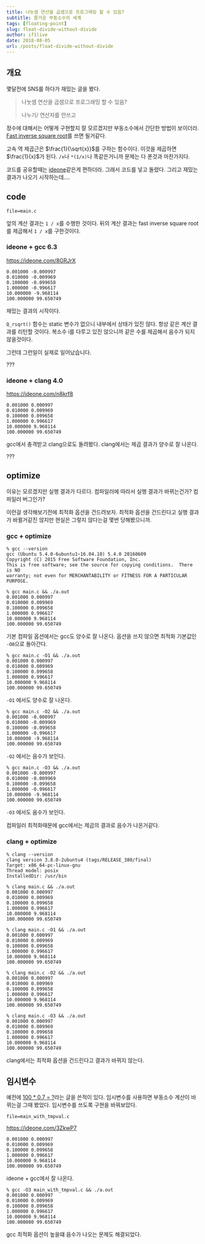 ```yaml
---
title: 나눗셈 연산을 곱셈으로 프로그래밍 할 수 있음?
subtitle: 즐거운 부동소수의 세계
tags: [floating-point]
slug: float-divide-without-divide
author: if1live
date: 2018-08-05
url: /posts/float-divide-without-divide
---
```


## 개요

몇달전에 SNS를 하다가 재밌는 글을 봤다.

> 나눗셈 연산을 곱셈으로 프로그래밍 할 수 있음?
> 
> 나누기/ 연산자를 안쓰고


정수에 대해서는 어떻게 구현할지 잘 모르겠지만 부동소수에서 간단한 방법이 보이더라.
[Fast inverse square root](https://en.wikipedia.org/wiki/Fast_inverse_square_root)를 쓰면 될거같다.

고속 역 제곱근은 $\frac{1}{\sqrt{x}}$를 구하는 함수이다.
이것을 제곱하면 $\frac{1}{x}$가 된다.
`/x`나 `*(1/x)`나 똑같은거니까 문제는 다 푼것과 마찬가지다.

코드를 공유할때는 [ideone](http://ideone.com)같은게 편하더라.
그래서 코드를 넣고 돌렸다. 그리고 재밌는 결과가 나오기 시작하는데....

<!--adsense-->

## code

~~~maya:view
file=main.c
~~~


앞의 계산 결과는 `1 / x`를 수행한 것이다.
뒤의 계산 결과는 fast inverse square root를 제곱해서 `1 / x`를 구한것이다.

### ideone + gcc 6.3

https://ideone.com/8GRJrX

```
0.001000 -0.000997
0.010000 -0.009969
0.100000 -0.099658
1.000000 -0.996617
10.000000 -9.968114
100.000000 99.650749
```

재밌는 결과의 시작이다.

`Q_rsqrt()` 함수는 static 변수가 없으니 내부에서 상태가 있진 않다.
항상 같은 계산 결과를 리턴할 것이다.
복소수 i를 다루고 있진 않으니까 같은 수를 제곱해서 음수가 되지 않을것이다.

그런데 그런일이 실제로 일어났습니다.

???

### ideone + clang 4.0

https://ideone.com/n8krf8

```
0.001000 0.000997
0.010000 0.009969
0.100000 0.099658
1.000000 0.996617
10.000000 9.968114
100.000000 99.650749
```

gcc에서 충격받고 clang으로도 돌려봤다.
clang에서는 제곱 결과가 양수로 잘 나온다.

???

## optimize

이유는 모르겠지만 실행 결과가 다르다.
컴파일러에 따라서 실행 결과가 바뀌는건가?
컴파일러 버그인가?

이런걸 생각해보기전에 최적화 옵션을 건드려보자.
최적화 옵션을 건드린다고 실행 결과가 바뀔거같진 않지만 현실은 그렇지 않다는걸 몇번 당해봤으니까.

### gcc + optimize

```
% gcc --version
gcc (Ubuntu 5.4.0-6ubuntu1~16.04.10) 5.4.0 20160609
Copyright (C) 2015 Free Software Foundation, Inc.
This is free software; see the source for copying conditions.  There is NO
warranty; not even for MERCHANTABILITY or FITNESS FOR A PARTICULAR PURPOSE.
```

```
% gcc main.c && ./a.out
0.001000 0.000997
0.010000 0.009969
0.100000 0.099658
1.000000 0.996617
10.000000 9.968114
100.000000 99.650749
```

기본 컴파일 옵션에서는 gcc도 양수로 잘 나온다.
옵션을 쓰지 않으면 최적화 기본값인 `-O0`으로 돌아간다.

```
% gcc main.c -O1 && ./a.out
0.001000 0.000997
0.010000 0.009969
0.100000 0.099658
1.000000 0.996617
10.000000 9.968114
100.000000 99.650749
```

`-O1` 에서도 양수로 잘 나온다.


```
% gcc main.c -O2 && ./a.out
0.001000 -0.000997
0.010000 -0.009969
0.100000 -0.099658
1.000000 -0.996617
10.000000 -9.968114
100.000000 99.650749
```

`-O2` 에서는 음수가 보인다.

```
% gcc main.c -O3 && ./a.out
0.001000 -0.000997
0.010000 -0.009969
0.100000 -0.099658
1.000000 -0.996617
10.000000 -9.968114
100.000000 99.650749
```

`-O3` 에서도 음수가 보인다.

컴파일러 최적화때문에 gcc에서는 제곱의 결과로 음수가 나온거같다.

### clang + optimize

```
% clang --version
clang version 3.8.0-2ubuntu4 (tags/RELEASE_380/final)
Target: x86_64-pc-linux-gnu
Thread model: posix
InstalledDir: /usr/bin
```

```
% clang main.c && ./a.out
0.001000 0.000997
0.010000 0.009969
0.100000 0.099658
1.000000 0.996617
10.000000 9.968114
100.000000 99.650749
```

```
% clang main.c -O1 && ./a.out
0.001000 0.000997
0.010000 0.009969
0.100000 0.099658
1.000000 0.996617
10.000000 9.968114
100.000000 99.650749
```

```
% clang main.c -O2 && ./a.out
0.001000 0.000997
0.010000 0.009969
0.100000 0.099658
1.000000 0.996617
10.000000 9.968114
100.000000 99.650749
```

```
% clang main.c -O3 && ./a.out
0.001000 0.000997
0.010000 0.009969
0.100000 0.099658
1.000000 0.996617
10.000000 9.968114
100.000000 99.650749
```

clang에서는 최적화 옵션을 건드린다고 결과가 바뀌지 않는다.

## 임시변수

예전에 [100 * 0.7 = ?](/posts/amazing-floating-point-100x07/)라는 글을 쓴적이 있다.
임시변수를 사용하면 부동소수 계산이 바뀌는걸 그때 봤었다.
임시변수를 쓰도록 구현을 바꿔보았다.

~~~maya:view
file=main_with_tmpval.c
~~~

https://ideone.com/3ZkwP7

```
0.001000 0.000997
0.010000 0.009969
0.100000 0.099658
1.000000 0.996617
10.000000 9.968114
100.000000 99.650749
```

ideone + gcc에서 잘 나온다.

```
% gcc -O3 main_with_tmpval.c && ./a.out
0.001000 0.000997
0.010000 0.009969
0.100000 0.099658
1.000000 0.996617
10.000000 9.968114
100.000000 99.650749
```

gcc 최적화 옵션이 높을떄 음수가 나오는 문제도 해결되었다.
